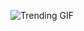 
<!-- GIF_SECTION -->
![Trending GIF](https://media0.giphy.com/media/v1.Y2lkPThiYjIxNzcyczRqeGU0NmRsdncxaTNqZ3VvOW5zZmhlMXQ2amJpaTg0Ym16eG9nbSZlcD12MV9naWZzX3NlYXJjaCZjdD1n/65n8RPEa3r65q/giphy.gif)
<!-- END_GIF_SECTION -->
